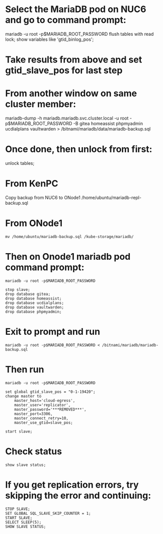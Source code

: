 # Select the MariaDB pod on NUC6 and go to command prompt:
mariadb -u root -p$MARIADB_ROOT_PASSWORD
flush tables with read lock;
show variables like 'gtid_binlog_pos';  

# Take results from above and set gtid_slave_pos for last step

# From another window on same cluster member:
mariadb-dump -h mariadb.mariadb.svc.cluster.local -u root -p$MARIADB_ROOT_PASSWORD -B gitea homeassist phpmyadmin ucdialplans vaultwarden > /bitnami/mariadb/data/mariadb-backup.sql

# Once done, then unlock from first:
unlock tables;

# From KenPC 
Copy backup from NUC6 to ONode1 /home/ubuntu/mariadb-repl-backup.sql

# From ONode1
```
mv /home/ubuntu/mariadb-backup.sql /kube-storage/mariadb/
```

# Then on Onode1 mariadb pod command prompt:
```
mariadb -u root -p$MARIADB_ROOT_PASSWORD
```
```
stop slave;
drop database gitea;
drop database homeassist;
drop database ucdialplans;
drop database vaultwarden;
drop database phpmyadmin;
```

# Exit to prompt and run
```
mariadb -u root -p$MARIADB_ROOT_PASSWORD < /bitnami/mariadb/mariadb-backup.sql
```

# Then run 
```
mariadb -u root -p$MARIADB_ROOT_PASSWORD
```
```
set global gtid_slave_pos = "0-1-19420";
change master to
    master_host='cloud-egress',
    master_user='replicator',
    master_password='***REMOVED***',
    master_port=3306,
    master_connect_retry=10,
    master_use_gtid=slave_pos;

start slave;
```

# Check status
```
show slave status;
```

# If you get replication errors, try skipping the error and continuing:
```
STOP SLAVE;
SET GLOBAL SQL_SLAVE_SKIP_COUNTER = 1;
START SLAVE;
SELECT SLEEP(5);
SHOW SLAVE STATUS;
```
